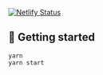 [![Netlify Status](https://api.netlify.com/api/v1/badges/853f2d1e-9f72-42de-837a-5192f25ff3af/deploy-status)](https://app.netlify.com/sites/growth42-presentation/deploys)

## 🚀 Getting started

```console
yarn
yarn start
```
